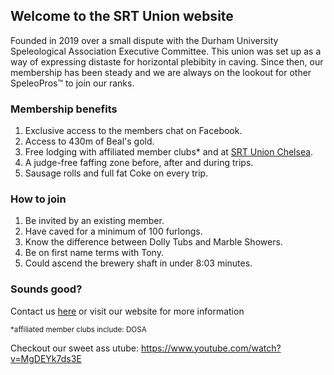 ## Welcome to the SRT Union website

Founded in 2019 over a small dispute with the Durham University Speleological Association Executive Committee. This union was set up as a way of expressing distaste for horizontal plebibity in caving. Since then, our membership has been steady and we are always on the lookout for other SpeleoPros™ to join our ranks. 

### Membership benefits

1. Exclusive access to the members chat on Facebook.
2. Access to 430m of Beal's gold.
3. Free lodging with affiliated member clubs* and at [SRT Union Chelsea](https://goo.gl/maps/RVraMXzdroj6HMRD6).
4. A judge-free faffing zone before, after and during trips.
5. Sausage rolls and full fat Coke on every trip.

### How to join

1. Be invited by an existing member.
2. Have caved for a minimum of 100 furlongs.
3. Know the difference between Dolly Tubs and Marble Showers.
4. Be on first name terms with Tony.
5. Could ascend the brewery shaft in under 8:03 minutes.

### Sounds good?

Contact us [here](mailto:speleological.association@durham.ac.uk)
or visit our website for more information


<sub> *affiliated member clubs include: DOSA </sub>

Checkout our sweet ass utube: https://www.youtube.com/watch?v=MgDEYk7ds3E
